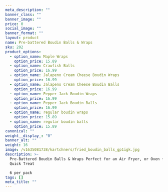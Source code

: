 ```yaml
---
meta_description: ""
banner_class: ""
banner_image: ""
price: 0
social_image: ""
banner_format: ""
layout: product
name: Pre-battered Boudin Balls & Wraps
sku: 202
product_options:
  - option_name: Maple Wraps
    option_price: 15.89
  - option_name: Crawfish Balls
    option_price: 16.99
  - option_name: Jalapeno Cream Cheese Boudin Wraps
    option_price: 16.99
  - option_name: Jalapeno Cream Cheese Boudin Balls
    option_price: 16.99
  - option_name: Pepper Jack Boudin Wraps
    option_price: 16.99
  - option_name: Pepper Jack Boudin Balls
    option_price: 16.99
  - option_name: regular boudin wraps
    option_price: 15.89
  - option_name: regular boudin balls
    option_price: 15.89
canonical: ""
weight__display_: "0"
banner_alt: ""
weight: 16
image: /v1635081738/kartchners/fried_boudin_balls_gp1igk.jpg
description: >-
  Pre-Battered Boudin Balls & Wraps Perfect for an Air Fryer, or Oven for a
  Quick Treat

  6 per pack
tags: []
meta_title: ""
---
```

